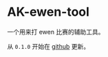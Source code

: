 # AK-ewen-tool
一个用来打 ewen 比赛的辅助工具。

从 `0.1.0` 开始在 [github](https://github.com/hanyuchen2019/AK-ewen-tool) 更新。

